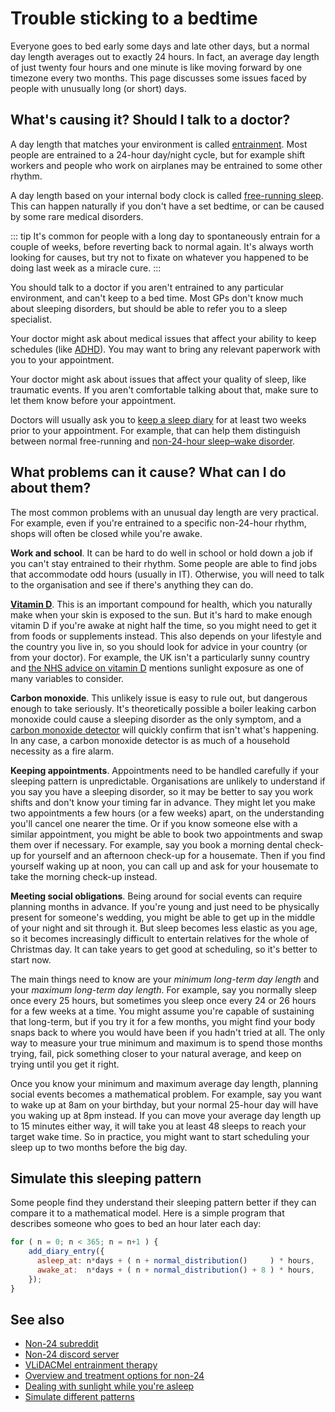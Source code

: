 # Trouble sticking to a bedtime

Everyone goes to bed early some days and late other days, but a normal day length averages out to exactly 24 hours.  In fact, an average day length of just twenty four hours and one minute is like moving forward by one timezone every two months.  This page discusses some issues faced by people with unusually long (or short) days.

## What's causing it?  Should I talk to a doctor?

A day length that matches your environment is called [entrainment](https://en.wikipedia.org/wiki/Entrainment_(chronobiology)).  Most people are entrained to a 24-hour day/night cycle, but for example shift workers and people who work on airplanes may be entrained to some other rhythm.

A day length based on your internal body clock is called [free-running sleep](https://en.wikipedia.org/wiki/Free-running_sleep).  This can happen naturally if you don't have a set bedtime, or can be caused by some rare medical disorders.

::: tip
It's common for people with a long day to spontaneously entrain for a couple of weeks, before reverting back to normal again.  It's always worth looking for causes, but try not to fixate on whatever you happened to be doing last week as a miracle cure.
:::

You should talk to a doctor if you aren't entrained to any particular environment, and can't keep to a bed time.  Most GPs don't know much about sleeping disorders, but should be able to refer you to a sleep specialist.

Your doctor might ask about medical issues that affect your ability to keep schedules (like [ADHD](https://en.wikipedia.org/wiki/Attention_deficit_hyperactivity_disorder)).  You may want to bring any relevant paperwork with you to your appointment.

Your doctor might ask about issues that affect your quality of sleep, like traumatic events.  If you aren't comfortable talking about that, make sure to let them know before your appointment.

Doctors will usually ask you to [keep a sleep diary](../create) for at least two weeks prior to your appointment.  For example, that can help them distinguish between normal free-running and [non-24-hour sleep–wake disorder](https://en.wikipedia.org/wiki/Non-24-hour_sleep%E2%80%93wake_disorder).

## What problems can it cause?  What can I do about them?

The most common problems with an unusual day length are very practical. For example, even if you're entrained to a specific non-24-hour rhythm, shops will often be closed while you're awake.

__Work and school__.  It can be hard to do well in school or hold down a job if you can't stay entrained to their rhythm.  Some people are able to find jobs that accommodate odd hours (usually in IT).  Otherwise, you will need to talk to the organisation and see if there's anything they can do.

[__Vitamin D__](https://en.wikipedia.org/wiki/Vitamin_D).  This is an important compound for health, which you naturally make when your skin is exposed to the sun.  But it's hard to make enough vitamin D if you're awake at night half the time, so you might need to get it from foods or supplements instead.  This also depends on your lifestyle and the country you live in, so you should look for advice in your country (or from your doctor).  For example, the UK isn't a particularly sunny country and [the NHS advice on vitamin D](https://www.nhs.uk/conditions/vitamins-and-minerals/vitamin-d/) mentions sunlight exposure as one of many variables to consider.

__Carbon monoxide__.  This unlikely issue is easy to rule out, but dangerous enough to take seriously.  It's theoretically possible a boiler leaking carbon monoxide could cause a sleeping disorder as the only symptom, and a [carbon monoxide detector](https://en.wikipedia.org/wiki/Carbon_monoxide_detector) will quickly confirm that isn't what's happening.  In any case, a carbon monoxide detector is as much of a household necessity as a fire alarm.

__Keeping appointments__.  Appointments need to be handled carefully if your sleeping pattern is unpredictable.  Organisations are unlikely to understand if you say you have a sleeping disorder, so it may be better to say you work shifts and don't know your timing far in advance.  They might let you make two appointments a few hours (or a few weeks) apart, on the understanding you'll cancel one nearer the time.  Or if you know someone else with a similar appointment, you might be able to book two appointments and swap them over if necessary.  For example, say you book a morning dental check-up for yourself and an afternoon check-up for a housemate.  Then if you find yourself waking up at noon, you can call up and ask for your housemate to take the morning check-up instead.

__Meeting social obligations__.  Being around for social events can require planning months in advance.  If you're young and just need to be physically present for someone's wedding, you might be able to get up in the middle of your night and sit through it.  But sleep becomes less elastic as you age, so it becomes increasingly difficult to entertain relatives for the whole of Christmas day.  It can take years to get good at scheduling, so it's better to start now.

The main things need to know are your _minimum long-term day length_ and your _maximum long-term day length_.  For example, say you normally sleep once every 25 hours, but sometimes you sleep once every 24 or 26 hours for a few weeks at a time.  You might assume you're capable of sustaining that long-term, but if you try it for a few months, you might find your body snaps back to where you would have been if you hadn't tried at all.  The only way to measure your true minimum and maximum is to spend those months trying, fail, pick something closer to your natural average, and keep on trying until you get it right.

Once you know your minimum and maximum average day length, planning social events becomes a mathematical problem.  For example, say you want to wake up at 8am on your birthday, but your normal 25-hour day will have you waking up at 8pm instead.  If you can move your average day length up to 15 minutes either way, it will take you at least 48 sleeps to reach your target wake time.  So in practice, you might want to start scheduling your sleep up to two months before the big day.

## Simulate this sleeping pattern

Some people find they understand their sleeping pattern better if they can compare it to a mathematical model.  Here is a simple program that describes someone who goes to bed an hour later each day:

<div ref="source"></div>

```javascript
for ( n = 0; n < 365; n = n+1 ) {
    add_diary_entry({
      asleep_at: n*days + ( n + normal_distribution()     ) * hours,
      awake_at:  n*days + ( n + normal_distribution() + 8 ) * hours,
    });
}
```

<Simulate :source="source"/>

## See also

* [Non-24 subreddit](https://www.reddit.com/r/N24/)
* [Non-24 discord server](https://discord.gg/dzzT546)
* [VLiDACMel entrainment therapy](https://circadiaware.github.io/VLiDACMel-entrainment-therapy-non24/SleepNon24VLiDACMel.html)
* [Overview and treatment options for non-24](https://www.uspharmacist.com/article/non-24-hour-sleep-wake-disorder-disease-overview-and-treatment-options)
* [Dealing with sunlight while you're asleep](sunlight)
* [Simulate different patterns](simulate)

<script>
export default {
  data: () => ({
    source: '',
  }),
  mounted() {
    this.source = this.$refs.source.nextElementSibling.getElementsByTagName("PRE")[0].innerText;
  },
};
</script>
